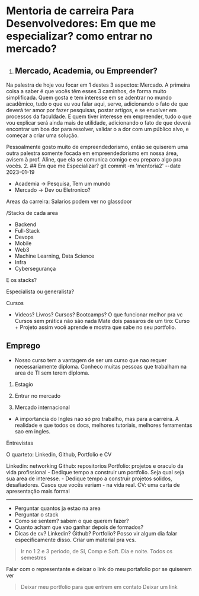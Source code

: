 # Mentoria de carreira Para Desenvolvedores: Em que me especializar? como entrar no mercado?

1. ## Mercado, Academia, ou Empreender?

Na palestra de hoje vou focar em 1 destes 3 aspectos: Mercado. A primeira coisa a saber é que vocês têm esses 3 caminhos, de forma muito simplificada. Quem gosta e tem interesse em se adentrar no mundo acadêmico, tudo o que eu vou falar aqui, serve, adicionando o fato de que deverá ter amor por fazer pesquisas, postar artigos, e se envolver em processos da faculdade. E quem tiver interesse em empreender, tudo o que vou explicar será ainda mais de utilidade, adicionando o fato de que deverá encontrar um boa dor para resolver, validar o a dor com um público alvo, e começar a criar uma solução.

Pessoalmente gosto muito de empreendedorismo, então se quiserem uma outra palestra somente focada em empreendedorismo em nossa área, avisem à prof. Aline, que ela se comunica comigo e eu preparo algo pra vocês.
2. ## Em que me Especializar?
git commit -m 'mentoria2' --date 2023-01-19

- Academia -> Pesquisa, Tem um mundo
- Mercado -> Dev ou Eletronico?

Areas da carreira:
Salarios podem ver no glassdoor

/Stacks de cada area
- Backend
- Full-Stack
- Devops
- Mobile
- Web3
- Machine Learning, Data Science
- Infra
- Cybersegurança

E os stacks?

Especialista ou generalista?

Cursos
- Videos? Livros? Cursos? Bootcamps?
O que funcionar melhor pra vc
Cursos sem prática não são nada
Mate dois passaros de um tiro: Curso + Projeto
assim você aprende e mostra que sabe no seu portfolio.

## Emprego
- Nosso curso tem a vantagem de ser um curso que nao requer necessariamente diploma.
Conheco muitas pessoas que trabalham na area de TI sem terem diploma.

1. Estagio

2. Entrar no mercado

3. Mercado internacional
- A importancia do Ingles nao só pro trabalho, mas para a carreira. A realidade
e que todos os docs, melhores tutoriais, melhores ferramentas sao em ingles.

Entrevistas

O quarteto: Linkedin, Github, Portfolio e CV

Linkedin: networking
Github: repositorios
Portfolio: projetos e oraculo da vida profissional
    - Dedique tempo a construir um portfolio. Seja qual seja sua area de interesse.
    - Dedique tempo a construir projetos solidos, desafiadores. Casos que vocês veriam
    - na vida real.
CV: uma carta de apresentação mais formal

---

- Perguntar quantos ja estao na area
- Perguntar o stack
- Como se sentem? sabem o que querem fazer?
- Quanto acham que vao ganhar depois de formados?
- Dicas de cv? Linkedin? Github? Portfolio? Posso vir algum dia falar especificamente disso. Criar um material pra vcs.

> Ir no 1 2 e 3 periodo, de SI, Comp e Soft. Dia e noite.
> Todos os semestres

Falar com o representante e deixar o link do meu portafolio por se quiserem ver

> Deixar meu portfolio para que entrem em contato
> Deixar um link 